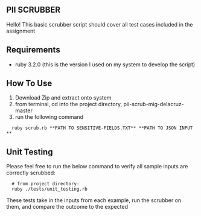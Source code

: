 ## PII SCRUBBER
Hello! This basic scrubber script should cover all test cases included in the assignment

## Requirements
- ruby 3.2.0 (this is the version I used on my system to develop the script)

## How To Use
1. Download Zip and extract onto system
2. from terminal, cd into the project directory, pii-scrub-mig-delacruz-master
3. run the following command
  ```
    ruby scrub.rb **PATH TO SENSITIVE-FIELDS.TXT** **PATH TO JSON INPUT **
  ```
## Unit Testing
Please feel free to run the below command to verify all sample inputs are correctly scrubbed:
```
  # from project directory:
  ruby ./tests/unit_testing.rb
```
These tests take in the inputs from each example, run the scrubber on them, and compare the outcome to the expected
